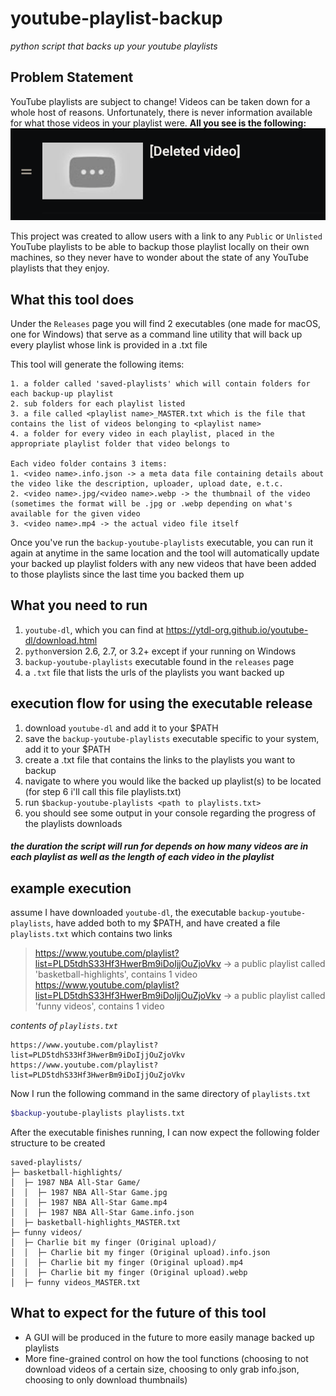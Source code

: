 # youtube-playlist-backup
*python script that backs up your youtube playlists*

## Problem Statement
YouTube playlists are subject to change! Videos can be taken down for a whole host of reasons. Unfortunately, there is never information available for what those videos in your playlist were. **All you see is the following:**
![deleted_video.png](assets/pics/deleted-vid.png) 

This project was created to allow users with a link to any ```Public``` or ```Unlisted``` YouTube playlists to be able to backup those playlist locally on their own machines, so they never have to wonder about the state of any YouTube playlists that they enjoy. 

## What this tool does
Under the ```Releases``` page you will find 2 executables (one made for macOS, one for Windows) that serve as a command line utility that will back up every playlist whose link is provided in a .txt file

This tool will generate the following items:
```
1. a folder called 'saved-playlists' which will contain folders for each backup-up playlist 
2. sub folders for each playlist listed 
3. a file called <playlist name>_MASTER.txt which is the file that contains the list of videos belonging to <playlist name>
4. a folder for every video in each playlist, placed in the appropriate playlist folder that video belongs to

Each video folder contains 3 items:
1. <video name>.info.json -> a meta data file containing details about the video like the description, uploader, upload date, e.t.c.
2. <video name>.jpg/<video name>.webp -> the thumbnail of the video (sometimes the format will be .jpg or .webp depending on what's available for the given video
3. <video name>.mp4 -> the actual video file itself
```

Once you've run the ```backup-youtube-playlists``` executable, you can run it again at anytime in the same location and the tool will automatically update your backed up playlist folders with any new videos that have been added to those playlists since the last time you backed them up

## What you need to run
1. ```youtube-dl```, which you can find at https://ytdl-org.github.io/youtube-dl/download.html
2. ``python``version 2.6, 2.7, or 3.2+ except if your running on Windows
3. ```backup-youtube-playlists``` executable found in the ```releases``` page
4. a ```.txt``` file that lists the urls of the playlists you want backed up

## execution flow for using the executable release
1. download ```youtube-dl``` and add it to your $PATH
2. save the ```backup-youtube-playlists``` executable specific to your system, add it to your $PATH
4. create a .txt file that contains the links to the playlists you want to backup
5. navigate to where you would like the backed up playlist(s) to be located (for step 6 i'll call this file playlists.txt)
6. run ```$backup-youtube-playlists <path to playlists.txt>```
7. you should see some output in your console regarding the progress of the playlists downloads

#### *the duration the script will run for depends on how many videos are in each playlist as well as the length of each video in the playlist*

## example execution
assume I have downloaded ```youtube-dl```, the executable ```backup-youtube-playlists```, have added both to my $PATH, and have created a file ```playlists.txt``` which contains two links
> https://www.youtube.com/playlist?list=PLD5tdhS33Hf3HwerBm9iDoIjjOuZjoVkv -> a public playlist called 'basketball-highlights', contains 1 video 
> https://www.youtube.com/playlist?list=PLD5tdhS33Hf3HwerBm9iDoIjjOuZjoVkv -> a public playlist called 'funny videos', contains 1 video

*contents of ```playlists.txt```*
```
https://www.youtube.com/playlist?list=PLD5tdhS33Hf3HwerBm9iDoIjjOuZjoVkv 
https://www.youtube.com/playlist?list=PLD5tdhS33Hf3HwerBm9iDoIjjOuZjoVkv
```

Now I run the following command in the same directory of ```playlists.txt```
```bash
$backup-youtube-playlists playlists.txt
```

After the executable finishes running, I can now expect the following folder structure to be created 
```
saved-playlists/
├─ basketball-highlights/
│  ├─ 1987 NBA All-Star Game/
│  │  ├─ 1987 NBA All-Star Game.jpg
│  │  ├─ 1987 NBA All-Star Game.mp4
│  │  ├─ 1987 NBA All-Star Game.info.json
│  ├─ basketball-highlights_MASTER.txt
├─ funny videos/
│  ├─ Charlie bit my finger (Original upload)/
│  │  ├─ Charlie bit my finger (Original upload).info.json
│  │  ├─ Charlie bit my finger (Original upload).mp4
│  │  ├─ Charlie bit my finger (Original upload).webp
│  ├─ funny videos_MASTER.txt

```

## What to expect for the future of this tool
- A GUI will be produced in the future to more easily manage backed up playlists
- More fine-grained control on how the tool functions (choosing to not download videos of a certain size, choosing to only grab info.json, choosing to only download thumbnails)
